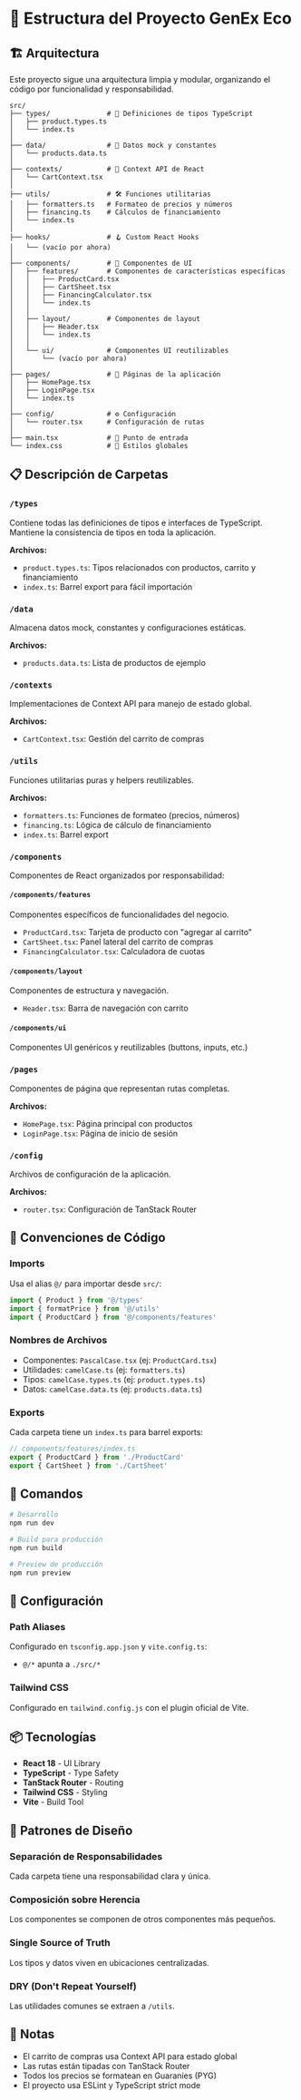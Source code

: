 # 📁 Estructura del Proyecto GenEx Eco

## 🏗️ Arquitectura

Este proyecto sigue una arquitectura limpia y modular, organizando el código por funcionalidad y responsabilidad.

```
src/
├── types/              # 📝 Definiciones de tipos TypeScript
│   ├── product.types.ts
│   └── index.ts
│
├── data/               # 💾 Datos mock y constantes
│   └── products.data.ts
│
├── contexts/           # 🔄 Context API de React
│   └── CartContext.tsx
│
├── utils/              # 🛠️ Funciones utilitarias
│   ├── formatters.ts   # Formateo de precios y números
│   ├── financing.ts    # Cálculos de financiamiento
│   └── index.ts
│
├── hooks/              # 🪝 Custom React Hooks
│   └── (vacío por ahora)
│
├── components/         # 🧩 Componentes de UI
│   ├── features/       # Componentes de características específicas
│   │   ├── ProductCard.tsx
│   │   ├── CartSheet.tsx
│   │   ├── FinancingCalculator.tsx
│   │   └── index.ts
│   │
│   ├── layout/         # Componentes de layout
│   │   ├── Header.tsx
│   │   └── index.ts
│   │
│   └── ui/             # Componentes UI reutilizables
│       └── (vacío por ahora)
│
├── pages/              # 📄 Páginas de la aplicación
│   ├── HomePage.tsx
│   ├── LoginPage.tsx
│   └── index.ts
│
├── config/             # ⚙️ Configuración
│   └── router.tsx      # Configuración de rutas
│
├── main.tsx            # 🚀 Punto de entrada
└── index.css           # 🎨 Estilos globales
```

## 📋 Descripción de Carpetas

### `/types`
Contiene todas las definiciones de tipos e interfaces de TypeScript. Mantiene la consistencia de tipos en toda la aplicación.

**Archivos:**
- `product.types.ts`: Tipos relacionados con productos, carrito y financiamiento
- `index.ts`: Barrel export para fácil importación

### `/data`
Almacena datos mock, constantes y configuraciones estáticas.

**Archivos:**
- `products.data.ts`: Lista de productos de ejemplo

### `/contexts`
Implementaciones de Context API para manejo de estado global.

**Archivos:**
- `CartContext.tsx`: Gestión del carrito de compras

### `/utils`
Funciones utilitarias puras y helpers reutilizables.

**Archivos:**
- `formatters.ts`: Funciones de formateo (precios, números)
- `financing.ts`: Lógica de cálculo de financiamiento
- `index.ts`: Barrel export

### `/components`
Componentes de React organizados por responsabilidad:

#### `/components/features`
Componentes específicos de funcionalidades del negocio.
- `ProductCard.tsx`: Tarjeta de producto con "agregar al carrito"
- `CartSheet.tsx`: Panel lateral del carrito de compras
- `FinancingCalculator.tsx`: Calculadora de cuotas

#### `/components/layout`
Componentes de estructura y navegación.
- `Header.tsx`: Barra de navegación con carrito

#### `/components/ui`
Componentes UI genéricos y reutilizables (buttons, inputs, etc.)

### `/pages`
Componentes de página que representan rutas completas.

**Archivos:**
- `HomePage.tsx`: Página principal con productos
- `LoginPage.tsx`: Página de inicio de sesión

### `/config`
Archivos de configuración de la aplicación.

**Archivos:**
- `router.tsx`: Configuración de TanStack Router

## 🎯 Convenciones de Código

### Imports
Usa el alias `@/` para importar desde `src/`:

```typescript
import { Product } from '@/types'
import { formatPrice } from '@/utils'
import { ProductCard } from '@/components/features'
```

### Nombres de Archivos
- Componentes: `PascalCase.tsx` (ej: `ProductCard.tsx`)
- Utilidades: `camelCase.ts` (ej: `formatters.ts`)
- Tipos: `camelCase.types.ts` (ej: `product.types.ts`)
- Datos: `camelCase.data.ts` (ej: `products.data.ts`)

### Exports
Cada carpeta tiene un `index.ts` para barrel exports:

```typescript
// components/features/index.ts
export { ProductCard } from './ProductCard'
export { CartSheet } from './CartSheet'
```

## 🚀 Comandos

```bash
# Desarrollo
npm run dev

# Build para producción
npm run build

# Preview de producción
npm run preview
```

## 🔧 Configuración

### Path Aliases
Configurado en `tsconfig.app.json` y `vite.config.ts`:
- `@/*` apunta a `./src/*`

### Tailwind CSS
Configurado en `tailwind.config.js` con el plugin oficial de Vite.

## 📦 Tecnologías

- **React 18** - UI Library
- **TypeScript** - Type Safety
- **TanStack Router** - Routing
- **Tailwind CSS** - Styling
- **Vite** - Build Tool

## 🎨 Patrones de Diseño

### Separación de Responsabilidades
Cada carpeta tiene una responsabilidad clara y única.

### Composición sobre Herencia
Los componentes se componen de otros componentes más pequeños.

### Single Source of Truth
Los tipos y datos viven en ubicaciones centralizadas.

### DRY (Don't Repeat Yourself)
Las utilidades comunes se extraen a `/utils`.

## 📝 Notas

- El carrito de compras usa Context API para estado global
- Las rutas están tipadas con TanStack Router
- Todos los precios se formatean en Guaraníes (PYG)
- El proyecto usa ESLint y TypeScript strict mode